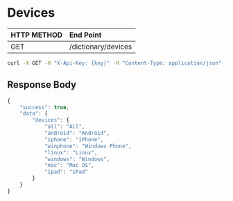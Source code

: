 # Devices

| **HTTP METHOD** | **End Point** |
| :--- | :--- |
| GET | /dictionary/devices |

```bash
curl -X GET -H "X-Api-Key: {key}" -H "Content-Type: application/json" -H "Cache-Control: no-cache" "https://api.vnative.com/dictionary/devices"
```

## Response Body

```javascript
{
    "success": true,
    "data": {
        "devices": {
            "all": "All",
            "android": "Android",
            "iphone": "iPhone",
            "winphone": "Windows Phone",
            "linux": "Linux",
            "windows": "Windows",
            "mac": "Mac OS",
            "ipad": "iPad"
        }
    }
}
```

